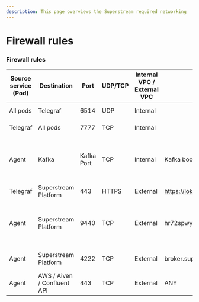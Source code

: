 ```yaml
---
description: This page overviews the Superstream required networking
---
```


# Firewall rules

### Firewall rules

<table data-header-hidden data-full-width="true"><thead><tr><th>Source service (Pod)</th><th>Destination</th><th>Port</th><th>UDP/TCP</th><th>Internal VPC / External VPC</th><th>Destination addresses</th><th>Type of data</th><th>Throughput</th></tr></thead><tbody><tr><td>All pods</td><td>Telegraf</td><td>6514</td><td>UDP</td><td>Internal</td><td></td><td>Logs</td><td>1-5 MBs/day</td></tr><tr><td>Telegraf</td><td>All pods</td><td>7777</td><td>TCP</td><td>Internal</td><td></td><td>Logs</td><td>1-5 MBs/day</td></tr><tr><td>Agent</td><td>Kafka</td><td>Kafka Port</td><td>TCP</td><td>Internal</td><td>Kafka boostrap urls</td><td>Metadata such as topic names, consumer groups, configuration</td><td>10-50 MBs/day</td></tr><tr><td>Telegraf</td><td>Superstream Platform</td><td>443</td><td>HTTPS</td><td>External</td><td><a href="https://loki.mgmt.superstream.ai/">https://loki.mgmt.superstream.ai</a><a href="https://prometheus.mgmt.superstream.ai">https://prometheus.mgmt.superstream.ai</a></td><td>Logs</td><td>1-5 MBs/day</td></tr><tr><td>Agent</td><td>Superstream Platform</td><td>9440</td><td>TCP</td><td>External</td><td>hr72spwylm.us-east-1.aws.clickhouse.cloud<br></td><td>Metadata such as topic names, consumer groups, configuration</td><td>1-5 MBs/day</td></tr><tr><td>Agent</td><td>Superstream Platform</td><td>4222<br></td><td>TCP</td><td>External</td><td>broker.superstream.ai</td><td>Client commands, remediations</td><td>&#x3C; 1 MBs/day</td></tr><tr><td>Agent</td><td>AWS / Aiven / Confluent API</td><td>443</td><td>TCP</td><td>External</td><td>ANY</td><td>Metrics, Billing</td><td>&#x3C; 1 MBs/day</td></tr></tbody></table>

